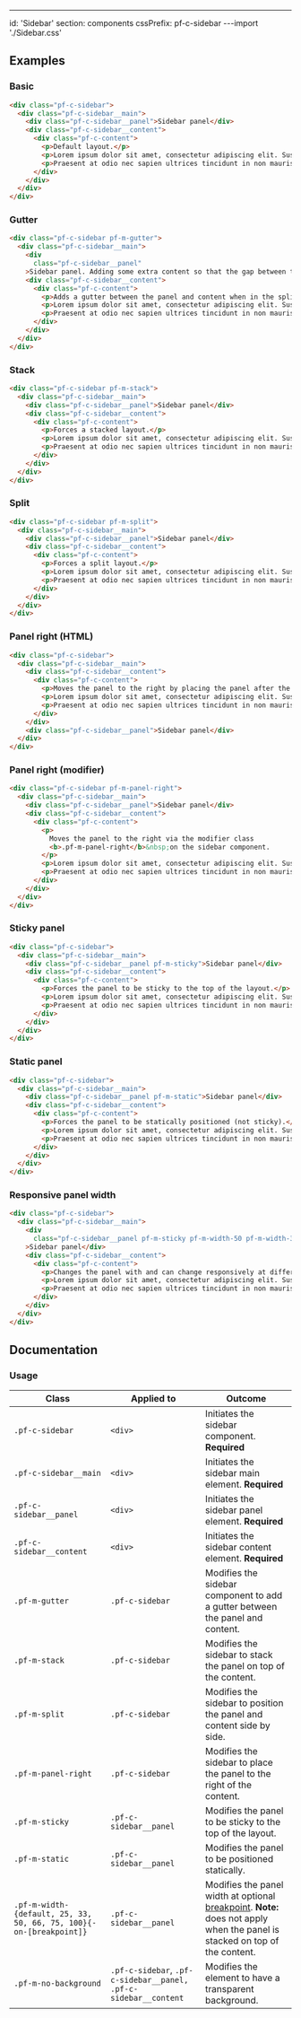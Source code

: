 ---
id: 'Sidebar'
section: components
cssPrefix: pf-c-sidebar
---import './Sidebar.css'

## Examples

### Basic

```html
<div class="pf-c-sidebar">
  <div class="pf-c-sidebar__main">
    <div class="pf-c-sidebar__panel">Sidebar panel</div>
    <div class="pf-c-sidebar__content">
      <div class="pf-c-content">
        <p>Default layout.</p>
        <p>Lorem ipsum dolor sit amet, consectetur adipiscing elit. Suspendisse dapibus nulla id augue dictum commodo. Donec mollis arcu massa, sollicitudin venenatis est rutrum vitae. Integer pulvinar ligula at augue mollis, ac pulvinar arcu semper. Maecenas nisi lorem, malesuada ac lectus nec, porta pretium neque. Ut convallis libero sit amet metus mattis, vel facilisis lorem malesuada. Duis consectetur ante sit amet magna efficitur, a interdum leo vulputate.</p>
        <p>Praesent at odio nec sapien ultrices tincidunt in non mauris. Orci varius natoque penatibus et magnis dis parturient montes, nascetur ridiculus mus. Duis consectetur nisl quis facilisis faucibus. Sed eu bibendum risus. Suspendisse porta euismod tortor, at elementum odio suscipit sed. Cras eget ultrices urna, ac feugiat lectus. Integer a pharetra velit, in imperdiet mi. Phasellus vel hendrerit velit. Vestibulum ut augue vitae erat vulputate bibendum a ut magna.</p>
      </div>
    </div>
  </div>
</div>

```

### Gutter

```html
<div class="pf-c-sidebar pf-m-gutter">
  <div class="pf-c-sidebar__main">
    <div
      class="pf-c-sidebar__panel"
    >Sidebar panel. Adding some extra content so that the gap between the panel and content area is better illustrated in this example.</div>
    <div class="pf-c-sidebar__content">
      <div class="pf-c-content">
        <p>Adds a gutter between the panel and content when in the split layout.</p>
        <p>Lorem ipsum dolor sit amet, consectetur adipiscing elit. Suspendisse dapibus nulla id augue dictum commodo. Donec mollis arcu massa, sollicitudin venenatis est rutrum vitae. Integer pulvinar ligula at augue mollis, ac pulvinar arcu semper. Maecenas nisi lorem, malesuada ac lectus nec, porta pretium neque. Ut convallis libero sit amet metus mattis, vel facilisis lorem malesuada. Duis consectetur ante sit amet magna efficitur, a interdum leo vulputate.</p>
        <p>Praesent at odio nec sapien ultrices tincidunt in non mauris. Orci varius natoque penatibus et magnis dis parturient montes, nascetur ridiculus mus. Duis consectetur nisl quis facilisis faucibus. Sed eu bibendum risus. Suspendisse porta euismod tortor, at elementum odio suscipit sed. Cras eget ultrices urna, ac feugiat lectus. Integer a pharetra velit, in imperdiet mi. Phasellus vel hendrerit velit. Vestibulum ut augue vitae erat vulputate bibendum a ut magna.</p>
      </div>
    </div>
  </div>
</div>

```

### Stack

```html
<div class="pf-c-sidebar pf-m-stack">
  <div class="pf-c-sidebar__main">
    <div class="pf-c-sidebar__panel">Sidebar panel</div>
    <div class="pf-c-sidebar__content">
      <div class="pf-c-content">
        <p>Forces a stacked layout.</p>
        <p>Lorem ipsum dolor sit amet, consectetur adipiscing elit. Suspendisse dapibus nulla id augue dictum commodo. Donec mollis arcu massa, sollicitudin venenatis est rutrum vitae. Integer pulvinar ligula at augue mollis, ac pulvinar arcu semper. Maecenas nisi lorem, malesuada ac lectus nec, porta pretium neque. Ut convallis libero sit amet metus mattis, vel facilisis lorem malesuada. Duis consectetur ante sit amet magna efficitur, a interdum leo vulputate.</p>
        <p>Praesent at odio nec sapien ultrices tincidunt in non mauris. Orci varius natoque penatibus et magnis dis parturient montes, nascetur ridiculus mus. Duis consectetur nisl quis facilisis faucibus. Sed eu bibendum risus. Suspendisse porta euismod tortor, at elementum odio suscipit sed. Cras eget ultrices urna, ac feugiat lectus. Integer a pharetra velit, in imperdiet mi. Phasellus vel hendrerit velit. Vestibulum ut augue vitae erat vulputate bibendum a ut magna.</p>
      </div>
    </div>
  </div>
</div>

```

### Split

```html
<div class="pf-c-sidebar pf-m-split">
  <div class="pf-c-sidebar__main">
    <div class="pf-c-sidebar__panel">Sidebar panel</div>
    <div class="pf-c-sidebar__content">
      <div class="pf-c-content">
        <p>Forces a split layout.</p>
        <p>Lorem ipsum dolor sit amet, consectetur adipiscing elit. Suspendisse dapibus nulla id augue dictum commodo. Donec mollis arcu massa, sollicitudin venenatis est rutrum vitae. Integer pulvinar ligula at augue mollis, ac pulvinar arcu semper. Maecenas nisi lorem, malesuada ac lectus nec, porta pretium neque. Ut convallis libero sit amet metus mattis, vel facilisis lorem malesuada. Duis consectetur ante sit amet magna efficitur, a interdum leo vulputate.</p>
        <p>Praesent at odio nec sapien ultrices tincidunt in non mauris. Orci varius natoque penatibus et magnis dis parturient montes, nascetur ridiculus mus. Duis consectetur nisl quis facilisis faucibus. Sed eu bibendum risus. Suspendisse porta euismod tortor, at elementum odio suscipit sed. Cras eget ultrices urna, ac feugiat lectus. Integer a pharetra velit, in imperdiet mi. Phasellus vel hendrerit velit. Vestibulum ut augue vitae erat vulputate bibendum a ut magna.</p>
      </div>
    </div>
  </div>
</div>

```

### Panel right (HTML)

```html
<div class="pf-c-sidebar">
  <div class="pf-c-sidebar__main">
    <div class="pf-c-sidebar__content">
      <div class="pf-c-content">
        <p>Moves the panel to the right by placing the panel after the content in the HTML.</p>
        <p>Lorem ipsum dolor sit amet, consectetur adipiscing elit. Suspendisse dapibus nulla id augue dictum commodo. Donec mollis arcu massa, sollicitudin venenatis est rutrum vitae. Integer pulvinar ligula at augue mollis, ac pulvinar arcu semper. Maecenas nisi lorem, malesuada ac lectus nec, porta pretium neque. Ut convallis libero sit amet metus mattis, vel facilisis lorem malesuada. Duis consectetur ante sit amet magna efficitur, a interdum leo vulputate.</p>
        <p>Praesent at odio nec sapien ultrices tincidunt in non mauris. Orci varius natoque penatibus et magnis dis parturient montes, nascetur ridiculus mus. Duis consectetur nisl quis facilisis faucibus. Sed eu bibendum risus. Suspendisse porta euismod tortor, at elementum odio suscipit sed. Cras eget ultrices urna, ac feugiat lectus. Integer a pharetra velit, in imperdiet mi. Phasellus vel hendrerit velit. Vestibulum ut augue vitae erat vulputate bibendum a ut magna.</p>
      </div>
    </div>
    <div class="pf-c-sidebar__panel">Sidebar panel</div>
  </div>
</div>

```

### Panel right (modifier)

```html
<div class="pf-c-sidebar pf-m-panel-right">
  <div class="pf-c-sidebar__main">
    <div class="pf-c-sidebar__panel">Sidebar panel</div>
    <div class="pf-c-sidebar__content">
      <div class="pf-c-content">
        <p>
          Moves the panel to the right via the modifier class
          <b>.pf-m-panel-right</b>&nbsp;on the sidebar component.
        </p>
        <p>Lorem ipsum dolor sit amet, consectetur adipiscing elit. Suspendisse dapibus nulla id augue dictum commodo. Donec mollis arcu massa, sollicitudin venenatis est rutrum vitae. Integer pulvinar ligula at augue mollis, ac pulvinar arcu semper. Maecenas nisi lorem, malesuada ac lectus nec, porta pretium neque. Ut convallis libero sit amet metus mattis, vel facilisis lorem malesuada. Duis consectetur ante sit amet magna efficitur, a interdum leo vulputate.</p>
        <p>Praesent at odio nec sapien ultrices tincidunt in non mauris. Orci varius natoque penatibus et magnis dis parturient montes, nascetur ridiculus mus. Duis consectetur nisl quis facilisis faucibus. Sed eu bibendum risus. Suspendisse porta euismod tortor, at elementum odio suscipit sed. Cras eget ultrices urna, ac feugiat lectus. Integer a pharetra velit, in imperdiet mi. Phasellus vel hendrerit velit. Vestibulum ut augue vitae erat vulputate bibendum a ut magna.</p>
      </div>
    </div>
  </div>
</div>

```

### Sticky panel

```html
<div class="pf-c-sidebar">
  <div class="pf-c-sidebar__main">
    <div class="pf-c-sidebar__panel pf-m-sticky">Sidebar panel</div>
    <div class="pf-c-sidebar__content">
      <div class="pf-c-content">
        <p>Forces the panel to be sticky to the top of the layout.</p>
        <p>Lorem ipsum dolor sit amet, consectetur adipiscing elit. Suspendisse dapibus nulla id augue dictum commodo. Donec mollis arcu massa, sollicitudin venenatis est rutrum vitae. Integer pulvinar ligula at augue mollis, ac pulvinar arcu semper. Maecenas nisi lorem, malesuada ac lectus nec, porta pretium neque. Ut convallis libero sit amet metus mattis, vel facilisis lorem malesuada. Duis consectetur ante sit amet magna efficitur, a interdum leo vulputate.</p>
        <p>Praesent at odio nec sapien ultrices tincidunt in non mauris. Orci varius natoque penatibus et magnis dis parturient montes, nascetur ridiculus mus. Duis consectetur nisl quis facilisis faucibus. Sed eu bibendum risus. Suspendisse porta euismod tortor, at elementum odio suscipit sed. Cras eget ultrices urna, ac feugiat lectus. Integer a pharetra velit, in imperdiet mi. Phasellus vel hendrerit velit. Vestibulum ut augue vitae erat vulputate bibendum a ut magna.</p>
      </div>
    </div>
  </div>
</div>

```

### Static panel

```html
<div class="pf-c-sidebar">
  <div class="pf-c-sidebar__main">
    <div class="pf-c-sidebar__panel pf-m-static">Sidebar panel</div>
    <div class="pf-c-sidebar__content">
      <div class="pf-c-content">
        <p>Forces the panel to be statically positioned (not sticky).</p>
        <p>Lorem ipsum dolor sit amet, consectetur adipiscing elit. Suspendisse dapibus nulla id augue dictum commodo. Donec mollis arcu massa, sollicitudin venenatis est rutrum vitae. Integer pulvinar ligula at augue mollis, ac pulvinar arcu semper. Maecenas nisi lorem, malesuada ac lectus nec, porta pretium neque. Ut convallis libero sit amet metus mattis, vel facilisis lorem malesuada. Duis consectetur ante sit amet magna efficitur, a interdum leo vulputate.</p>
        <p>Praesent at odio nec sapien ultrices tincidunt in non mauris. Orci varius natoque penatibus et magnis dis parturient montes, nascetur ridiculus mus. Duis consectetur nisl quis facilisis faucibus. Sed eu bibendum risus. Suspendisse porta euismod tortor, at elementum odio suscipit sed. Cras eget ultrices urna, ac feugiat lectus. Integer a pharetra velit, in imperdiet mi. Phasellus vel hendrerit velit. Vestibulum ut augue vitae erat vulputate bibendum a ut magna.</p>
      </div>
    </div>
  </div>
</div>

```

### Responsive panel width

```html
<div class="pf-c-sidebar">
  <div class="pf-c-sidebar__main">
    <div
      class="pf-c-sidebar__panel pf-m-sticky pf-m-width-50 pf-m-width-33-on-lg pf-m-width-75-on-xl"
    >Sidebar panel</div>
    <div class="pf-c-sidebar__content">
      <div class="pf-c-content">
        <p>Changes the panel with and can change responsively at different breakpoints.</p>
        <p>Lorem ipsum dolor sit amet, consectetur adipiscing elit. Suspendisse dapibus nulla id augue dictum commodo. Donec mollis arcu massa, sollicitudin venenatis est rutrum vitae. Integer pulvinar ligula at augue mollis, ac pulvinar arcu semper. Maecenas nisi lorem, malesuada ac lectus nec, porta pretium neque. Ut convallis libero sit amet metus mattis, vel facilisis lorem malesuada. Duis consectetur ante sit amet magna efficitur, a interdum leo vulputate.</p>
        <p>Praesent at odio nec sapien ultrices tincidunt in non mauris. Orci varius natoque penatibus et magnis dis parturient montes, nascetur ridiculus mus. Duis consectetur nisl quis facilisis faucibus. Sed eu bibendum risus. Suspendisse porta euismod tortor, at elementum odio suscipit sed. Cras eget ultrices urna, ac feugiat lectus. Integer a pharetra velit, in imperdiet mi. Phasellus vel hendrerit velit. Vestibulum ut augue vitae erat vulputate bibendum a ut magna.</p>
      </div>
    </div>
  </div>
</div>

```

## Documentation

### Usage

| Class                                                              | Applied to                                                      | Outcome                                                                                                                                                                                                         |
| ------------------------------------------------------------------ | --------------------------------------------------------------- | --------------------------------------------------------------------------------------------------------------------------------------------------------------------------------------------------------------- |
| `.pf-c-sidebar`                                                    | `<div>`                                                         | Initiates the sidebar component. **Required**                                                                                                                                                                   |
| `.pf-c-sidebar__main`                                              | `<div>`                                                         | Initiates the sidebar main element. **Required**                                                                                                                                                                |
| `.pf-c-sidebar__panel`                                             | `<div>`                                                         | Initiates the sidebar panel element. **Required**                                                                                                                                                               |
| `.pf-c-sidebar__content`                                           | `<div>`                                                         | Initiates the sidebar content element. **Required**                                                                                                                                                             |
| `.pf-m-gutter`                                                     | `.pf-c-sidebar`                                                 | Modifies the sidebar component to add a gutter between the panel and content.                                                                                                                                   |
| `.pf-m-stack`                                                      | `.pf-c-sidebar`                                                 | Modifies the sidebar to stack the panel on top of the content.                                                                                                                                                  |
| `.pf-m-split`                                                      | `.pf-c-sidebar`                                                 | Modifies the sidebar to position the panel and content side by side.                                                                                                                                            |
| `.pf-m-panel-right`                                                | `.pf-c-sidebar`                                                 | Modifies the sidebar to place the panel to the right of the content.                                                                                                                                            |
| `.pf-m-sticky`                                                     | `.pf-c-sidebar__panel`                                          | Modifies the panel to be sticky to the top of the layout.                                                                                                                                                       |
| `.pf-m-static`                                                     | `.pf-c-sidebar__panel`                                          | Modifies the panel to be positioned statically.                                                                                                                                                                 |
| `.pf-m-width-{default, 25, 33, 50, 66, 75, 100}{-on-[breakpoint]}` | `.pf-c-sidebar__panel`                                          | Modifies the panel width at optional [breakpoint](/developer-resources/global-css-variables#breakpoint-variables-and-class-suffixes). **Note:** does not apply when the panel is stacked on top of the content. |
| `.pf-m-no-background`                                              | `.pf-c-sidebar`, `.pf-c-sidebar__panel, .pf-c-sidebar__content` | Modifies the element to have a transparent background.                                                                                                                                                          |
